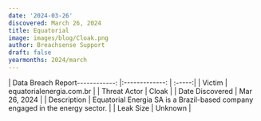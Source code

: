 ```yaml
---
date: '2024-03-26'
discovered: March 26, 2024
title: Equatorial
image: images/blog/Cloak.png
author: Breachsense Support
draft: false
yearmonths: 2024/march
---
```


| Data Breach Report------------:     |:-------------:    | :-----:|
| Victim      | equatorialenergia.com.br      | 
| Threat Actor      | Cloak      | 
| Date Discovered      | Mar 26, 2024      | 
| Description      | Equatorial Energia SA is a Brazil-based company engaged in the energy sector.      | 
| Leak Size      | Unknown      | 

